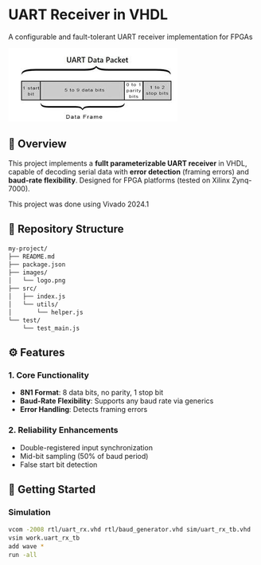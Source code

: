 # UART Receiver in VHDL

A configurable and fault-tolerant UART receiver implementation for FPGAs

![UART Protocol Diagram](uart_frame_diagram.jpg)

## 📌 Overview
This project implements a **fullt parameterizable UART receiver** in VHDL, capable of decoding serial data with **error detection** (framing errors) and **baud-rate flexibility**. Designed for FPGA platforms (tested on Xilinx Zynq-7000).

This project was done using Vivado 2024.1

## 📂 Repository Structure

```
my-project/
├── README.md
├── package.json
├── images/
│   └── logo.png
├── src/
│   ├── index.js
│   └── utils/
│       └── helper.js
└── test/
    └── test_main.js
```


## ⚙️ Features
### 1. Core Functionality
- **8N1 Format**: 8 data bits, no parity, 1 stop bit
- **Baud-Rate Flexibility**: Supports any baud rate via generics
- **Error Handling**: Detects framing errors

### 2. Reliability Enhancements
- Double-registered input synchronization
- Mid-bit sampling (50% of baud period)
- False start bit detection

## 🚀 Getting Started
### Simulation 
```bash
vcom -2008 rtl/uart_rx.vhd rtl/baud_generator.vhd sim/uart_rx_tb.vhd
vsim work.uart_rx_tb
add wave *
run -all
```

